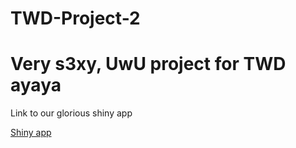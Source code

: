# TWD-Project-2

# Very s3xy, UwU project for TWD ayaya

Link to our glorious shiny app

[Shiny app](https://jantar.shinyapps.io/twd-project-2/)

